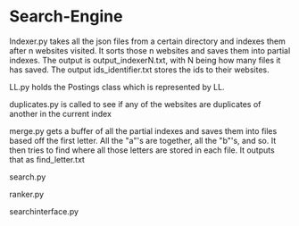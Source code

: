 # Search-Engine

Indexer.py takes all the json files from a certain directory and indexes them after n websites visited.
It sorts those n websites and saves them into partial indexes. The output is output_indexerN.txt, with
N being how many files it has saved. 
The output ids_identifier.txt stores the ids to their websites.


LL.py holds the Postings class which is represented by LL.


duplicates.py is called to see if any of the websites are duplicates of another in the current index


merge.py gets a buffer of all the partial indexes and saves them into files based off the first letter.
All the "a"'s are together, all the "b"'s, and so. 
It then tries to find where all those letters are stored in each file. It outputs that as find_letter.txt


search.py


ranker.py

searchinterface.py


